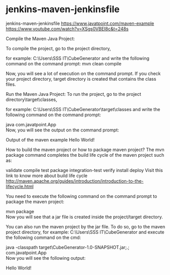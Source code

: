 # jenkins-maven-jenkinsfile
jenkins-maven-jenkinsfile
https://www.javatpoint.com/maven-example
https://www.youtube.com/watch?v=XSgs0VBEI8c&t=248s

Compile the Maven Java Project:

To compile the project, go to the project directory,

for example: C:\Users\SSS IT\CubeGenerator and write the following command on the command prompt:
mvn clean compile 

Now, you will see a lot of execution on the command prompt. If you check your project directory, target directory is created that contains the class files.

Run the Maven Java Project:
To run the project, go to the project directory\target\classes,

for example: C:\Users\SSS IT\CubeGenerator\target\classes and write the following command on the command prompt:

java com.javatpoint.App  
Now, you will see the output on the command prompt:

Output of the maven example
Hello World!  


How to build the maven project or how to package maven project?
The mvn package command completes the build life cycle of the maven project such as:

validate
compile
test
package
integration-test
verify
install
deploy
Visit this link to know more about build life cycle http://maven.apache.org/guides/introduction/introduction-to-the-lifecycle.html

You need to execute the following command on the command prompt to package the maven project:

mvn package  
Now you will see that a jar file is created inside the project/target directory.

You can also run the maven project by the jar file. To do so, go to the maven project directory, for example: C:\Users\SSS IT\CubeGenerator and execute the following command on the cmd:

java -classpath target\CubeGenerator-1.0-SNAPSHOT.jar;.; com.javatpoint.App  
Now you will see the following output:

Hello World!  

